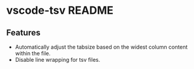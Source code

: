 # vscode-tsv README

## Features

- Automatically adjust the tabsize based on the widest column content within the file.
- Disable line wrapping for tsv files.
